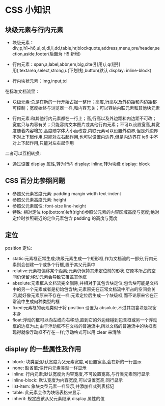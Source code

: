 # CSS 小知识

## 块级元素与行内元素

- 块级元素：div,p,h1~h6,ul,ol,dl,li,dd,table,hr,blockquote,address,menu,pre/header,section,aside,footer(后面为 H5 新增)

- 行内元素：span,a,label,abbr,em,big,cite(引用),i,q(短引用),textarea,select,strong,u(下划线),button(默认 display: inline-block)

- 行内块状元素：img,input,td

在标准文档流里：

- 块级元素:总是在新的一行开始占据一整行；高度,行高以及外边距和内边距都可控制；宽度始终与浏览器一样,和内容无关；可以容纳内联元素和其他块元素

- 行内元素:和其他行内元素都在一行上；高,行高以及外边距和内边距不可改；宽度只与内容有关；只能容纳文本图片或其他行内元素；不可以设置宽高,其宽度随着内容增加,高度随字体大小而改变,内联元素可以设置外边界,但是外边界不对上下起作用,只能对左右起作用,也可以设置内边界,但是内边界在 ie6 中不对上下起作用,只能对左右起作用

二者可以互相转换:

- 通过设置 display 属性,转为行内 display: inline;转为块级 display: block

## CSS 百分比参照问题

- 参照父元素宽度元素: padding margin width text-indent
- 参照父元素高度元素: height
- 参照父元素属性: font-size line-height
- 特殊: 相对定位 top(bottom)left(right)参照父元素的内容区域高度与宽度;绝对定位时参照最近的定位元素包含 padding 的高度与宽度

## 定位

position 定位:

- static:元素框正常生成;块级元素生成一个矩形框,作为文档流的一部分,行内元素则会创建一个或多个行框,置于其父元素中
- relative:元素框偏移某个距离;元素仍保持其未定位前的形状,它原本所占的空间仍保留;移动元素会导致它覆盖其他框
- absolute:元素框从文档流完全删除,并相对于其包含块定位;包含块可能是文档中的另一个元素或者是初始包含块;元素原先在正常文档流中所占的空间会关闭,就好像元素原来不存在一样;元素定位后生成一个块级框,而不论原来它在正常流中生成何种类型的框
- fixed:元素框的表现类似于将 position 设置为 absolute,不过其包含块是视窗本身
- float:浮动的框可以向左或向右移动,直到它的外边缘碰到包含框或另一个浮动框的边框为止;由于浮动框不在文档的普通流中,所以文档的普通流中的块框表现得就像浮动框不存在一样;浮动格式可以用 clear 来清除

## display 的一些属性及作用

- block: 块类型;默认宽度为父元素宽度,可设置宽高,会在新的一行显示
- none: 缺省值;像行内元素类型一样显示
- inline: 行内元素;默认宽度为内容宽度,不可设置宽高,与行类元素同行显示
- inline-block: 默认宽度为内容宽度,可以设置宽高,同行显示
- list-item: 象块类型元素一样显示,并添加样式列表标记
- table: 此元素会作为块级表格来显示
- inherit: 规定应该从父元素继承 display 属性的值
